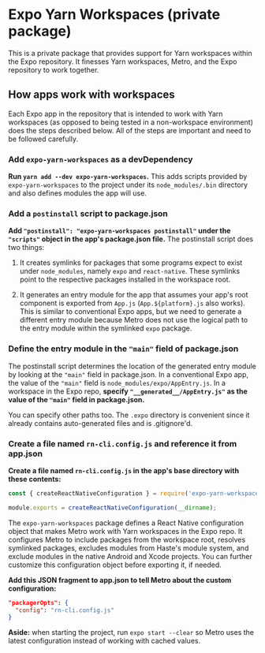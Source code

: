 # Expo Yarn Workspaces (private package)

This is a private package that provides support for Yarn workspaces within the Expo repository. It finesses Yarn workspaces, Metro, and the Expo repository to work together.

## How apps work with workspaces

Each Expo app in the repository that is intended to work with Yarn workspaces (as opposed to being tested in a non-workspace environment) does the steps described below. All of the steps are important and need to be followed carefully.

### Add `expo-yarn-workspaces` as a devDependency

**Run `yarn add --dev expo-yarn-workspaces`.** This adds scripts provided by `expo-yarn-workspaces` to the project under its `node_modules/.bin` directory and also defines modules the app will use.

### Add a `postinstall` script to package.json

**Add `"postinstall": "expo-yarn-workspaces postinstall"` under the `"scripts"` object in the app's package.json file.** The postinstall script does two things:

1. It creates symlinks for packages that some programs expect to exist under `node_modules`, namely `expo` and `react-native`. These symlinks point to the respective packages installed in the workspace root.

2. It generates an entry module for the app that assumes your app's root component is exported from `App.js` (`App.${platform}.js` also works). This is similar to conventional Expo apps, but we need to generate a different entry module because Metro does not use the logical path to the entry module within the symlinked `expo` package.

### Define the entry module in the `"main"` field of package.json

The postinstall script determines the location of the generated entry module by looking at the `"main"` field in package.json. In a conventional Expo app, the value of the `"main"` field is `node_modules/expo/AppEntry.js`. In a workspace in the Expo repo, **specify `"__generated__/AppEntry.js"` as the value of the `"main"` field in package.json.**

You can specify other paths too. The `.expo` directory is convenient since it already contains auto-generated files and is .gitignore'd.

### Create a file named `rn-cli.config.js` and reference it from app.json

**Create a file named `rn-cli.config.js` in the app's base directory with these contents:**

```js
const { createReactNativeConfiguration } = require('expo-yarn-workspaces');

module.exports = createReactNativeConfiguration(__dirname);
```

The `expo-yarn-workspaces` package defines a React Native configuration object that makes Metro work with Yarn workspaces in the Expo repo. It configures Metro to include packages from the workspace root, resolves symlinked packages, excludes modules from Haste's module system, and exclude modules in the native Android and Xcode projects. You can further customize this configuration object before exporting it, if needed.

**Add this JSON fragment to app.json to tell Metro about the custom configuration:**

```json
"packagerOpts": {
  "config": "rn-cli.config.js"
}
```

**Aside:** when starting the project, run `expo start --clear` so Metro uses the latest configuration instead of working with cached values.